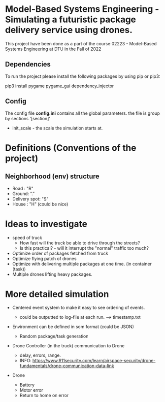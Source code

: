 # Model-Based Systems Engineering - Simulating a futuristic package delivery service using drones.

This project have been done as a part of the course 02223 - Model-Based Systems Engineering at DTU in the Fall of 2022

## Dependencies 

To run the project please install the following packages by using pip or pip3:

  pip3 install pygame pygame_gui dependency_injector

## Config 

The config file **config.ini** contains all the global parameters. the file is group by sections '[section]'

* init_scale - the scale the simulation starts at.

# Definitions (Conventions of the project)

## Neighborhood (env) structure

* Road : "R"
* Ground: “.”
* Delivery spot: "S"
* House : "H" (could be nice)

# Ideas to investigate 

* speed of truck 
    * How fast will the truck be able to drive through the streets?
    * Is this practical? - will it interrupt the "normal" traffic too much?
* Optimize order of packages fetched from truck
* Optimize flying patch of drones
* Optimize with delivering multiple packages at one time. (in container (task))
* Multiple drones lifting heavy packages.


# More detailed simulation

* Centered event system to make it easy to see ordering of events. 
  * could be outputted to log-file at each run. --> timestamp.txt

* Environment can be defined in som format (could be JSON)
  * Random package/task generation
    
* Drone Controller (in the truck) communication to Drone 
  * delay, errors, range. 
  * INFO: https://www.911security.com/learn/airspace-security/drone-fundamentals/drone-communication-data-link

* Drone 
  * Battery 
  * Motor error
  * Return to home on error
    
